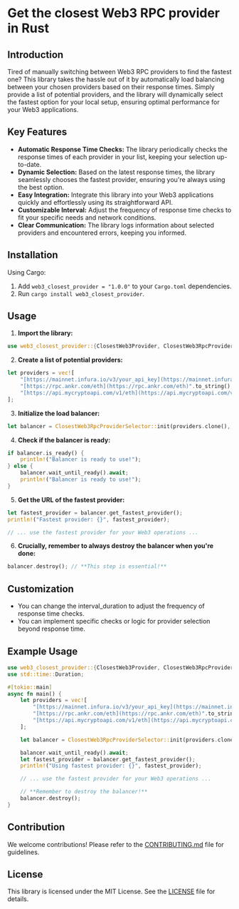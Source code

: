# Get the closest Web3 RPC provider in Rust

## Introduction

Tired of manually switching between Web3 RPC providers to find the fastest one? This library takes the hassle out of it by automatically load balancing between your chosen providers based on their response times. Simply provide a list of potential providers, and the library will dynamically select the fastest option for your local setup, ensuring optimal performance for your Web3 applications.

## Key Features

* **Automatic Response Time Checks:** The library periodically checks the response times of each provider in your list, keeping your selection up-to-date.
* **Dynamic Selection:** Based on the latest response times, the library seamlessly chooses the fastest provider, ensuring you're always using the best option.
* **Easy Integration:** Integrate this library into your Web3 applications quickly and effortlessly using its straightforward API.
* **Customizable Interval:** Adjust the frequency of response time checks to fit your specific needs and network conditions.
* **Clear Communication:** The library logs information about selected providers and encountered errors, keeping you informed.

## Installation

Using Cargo:

1. Add `web3_closest_provider = "1.0.0"` to your `Cargo.toml` dependencies.
2. Run `cargo install web3_closest_provider`.

## Usage

1. **Import the library:**

```rust
use web3_closest_provider::{ClosestWeb3Provider, ClosestWeb3RpcProviderSelector};
```

2. **Create a list of potential providers:**
```rust
let providers = vec![
    "[https://mainnet.infura.io/v3/your_api_key](https://mainnet.infura.io/v3/your_api_key)".to_string(),
    "[https://rpc.ankr.com/eth](https://rpc.ankr.com/eth)".to_string(),
    "[https://api.mycryptoapi.com/v1/eth](https://api.mycryptoapi.com/v1/eth)".to_string(),
];
```

3. **Initialize the load balancer:**
```rust
let balancer = ClosestWeb3RpcProviderSelector::init(providers.clone(), std::time::Duration::from_secs(10));
```

4. **Check if the balancer is ready:**
```rust
if balancer.is_ready() {
    println!("Balancer is ready to use!");
} else {
    balancer.wait_until_ready().await;
    println!("Balancer is ready to use!");
}
```

5. **Get the URL of the fastest provider:**
```rust
let fastest_provider = balancer.get_fastest_provider();
println!("Fastest provider: {}", fastest_provider);

// ... use the fastest provider for your Web3 operations ...
```

6. **Crucially, remember to always destroy the balancer when you're done:**
```rust
balancer.destroy(); // **This step is essential!**
```

## Customization
* You can change the interval_duration to adjust the frequency of response time checks.
* You can implement specific checks or logic for provider selection beyond response time.

## Example Usage
```rust
use web3_closest_provider::{ClosestWeb3Provider, ClosestWeb3RpcProviderSelector};
use std::time::Duration;

#[tokio::main]
async fn main() {
    let providers = vec![
        "[https://mainnet.infura.io/v3/your_api_key](https://mainnet.infura.io/v3/your_api_key)".to_string(),
        "[https://rpc.ankr.com/eth](https://rpc.ankr.com/eth)".to_string(),
        "[https://api.mycryptoapi.com/v1/eth](https://api.mycryptoapi.com/v1/eth)".to_string(),
    ];

    let balancer = ClosestWeb3RpcProviderSelector::init(providers.clone(), Duration::from_secs(10));

    balancer.wait_until_ready().await;
    let fastest_provider = balancer.get_fastest_provider();
    println!("Using fastest provider: {}", fastest_provider);

    // ... use the fastest provider for your Web3 operations ...

    // **Remember to destroy the balancer!**
    balancer.destroy();
}
```

## Contribution
We welcome contributions! Please refer to the [CONTRIBUTING.md](./CONTRIBUTING.md) file for guidelines.

## License
This library is licensed under the MIT License. See the [LICENSE](./LICENSE) file for details.